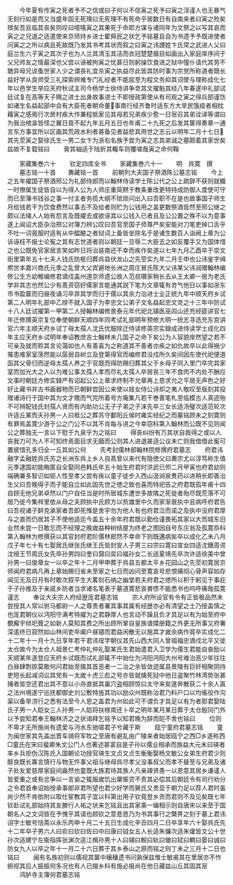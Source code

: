 <!-- { "loadSidebar": true } -->
　　今年夏有传寅之死者予不之信或曰子何以不信寅之死予曰寅之淳谨人也无暴气无刻行如是而又当盛年固无死理曰无死理不有死命乎居数日有自南来者曰寅之殓矣殡矣吾且临其丧矣则叹曰噫嘻寅之其果死于命耶方谋与诸同年为文祭之以写其哀而寅之之兄退之适遣使来京师持乡进士翟舜民之状乞予铭墓且自为书遗予予既进使者问寅之之所以病且死故既乃发其书考其状而叙之曰寅之讳諲姓卞氏常之武进人父曰庭兰生六子寅之其次子也为人兰其清玉其洁而衣冠楚楚眉目如画出入家庭庠序间于父兄师友之情最深也父尝以诬被拘寅之忧甚日则躬操饮食进之狱中僮仆请代其劳不聴异母兄谅蚤世家人少之谓丧礼宜杀寅之执益尽此皆其防时事为宗党所称道者既长益好学从良师受三礼探索辨难专门礼经者不能屈至为程文务抑其词使与理称成化七年以邑学生举应天府秋试主司今杨学士徐侍讲争竒其文擢魁其经八年春遂中礼部试廷试复在高等天子赐之进士出身故事进士不即授政第使从有司观之寅之得兵部谨饬如诸生名益起部中会有大臣死者朝命董事南行经齐鲁时适东方大旱民饿疫者相枕藉寅之感焉行次房村疾大作兼程抵家见其母若兄弟疾少愈一日宻召其弟诠译等谓曰为我治棺衾皆怪之翼日竟不起九年五月五日也年甫二十九死之后发其箧得奏章一通言东方事宜所以区画其荒政水利者甚备见者益悲其用世之志云以明年二月十七日其先茔寅之娶徐氏生一男二女卞为浙右名族予尝为寅之志其弟诚之墓颇着其家世矣兹故不复载铭曰
　　膏其轴适于陆折其輹车则覆嗟哉寅之命何鞠










　　家藏集巻六十
　　钦定四库全书
　　家藏集巻六十一
　　明　呉寛　撰
　　墓志铭一十首　　夀藏铭一首
　　前朝列大夫国子祭酒陈公墓志铭
　　今上之五年擢国子祭酒邢公为礼部侍郎而以翰林侍读学士陈公代之公上疏辞不获则就軄一时僚属生徒皆自以为得人公为人师庄重简黙于教条重改更特持成防御人度使可守而已至簿书钱谷之事一付主者务揽大纲不琐琐问出入曰吾职不在是也故事国子师生月给钱若干为饮食费然以事去不及给者则贮为公钱用之盖更数祭酒皆然至邢公继之颇以法绳人人始有怨言及既擢去或欲诬其以公钱入已者且及公公置之殊不以为意事遂上闻诏大臣杂治邢公对簿力辨公叹曰吾官至国子师尊严矣安能对刀笔吏掉口舌乎不吐一词竟服时适有从中醖酿之者狱词上备皆坐除名于是诸生数百人诣阙上章为公诉诬枉不报士论寃之其有志世道者则以朝廷一旦辱二大臣去之如反覆手又为国体惜之也公既免官家居言笑如昨日将治装南还不幸而疾作矣遂以七年九月乙酉卒于崇文街里第年五十七夫人钱氏防柩归葬呉县伏龙山之先茔实九年二月壬申也公讳鉴字缉熈世本嘉兴商氏元季之乱曾大父宾避地长洲之周庄冒氏陈大父讳某父讳润赠翰林编修公生方幼稚编修君谪戍盖州道京师遗公故人范叔瓉家稍长去从王太卿一居为老氏学非其志也然公少有髙资窃好儒家言能通其説下笔为文章辄有竒气他日以事如浙东市书盈箧而归昼夜诵习卒弃其学而归于儒以其余力治进士业正统九年中顺天府乡试第二人明年礼部中乙牓不就入国子为李忠文公弟子文名益起忠文竒之十三年中防试十八人廷试擢第一甲第二人授翰林编修景泰元年代祀北镇医巫闾山还充经筵讲官七年迁修撰英宗复位奉使朝鲜天顺四年同考试礼部明年预修大明一统志寻选充东宫讲官六年主顺天府乡试丁母太孺人沈氏忧服除迁侍读修英宗实録成进侍读学士成化四年主应天府乡试明年奉诏教庶吉士翰林未几国子之命下矣公为人容貌岸然望之若不可亲及就而聆其言论蔼如也人有善喜为之称道其不善者亦疾之如仇故卒以此得祸少罹患难家室荡然能以孱弱自树立及登第得官而编修君没戍所久矣间因东使代祀便道函其父骨归而逆母太孺人养之于官既而得防赐归葬其父于乡母子同入里门卒完其家室而加光大之人以为难公事太孺人孝而尽礼太孺人卒居丧三年不食肉不内处不酬应文事时朝廷方修实録严有诏起公公上章求终制不允章再上恳求允之平居无声色之好好止藏书并古书画器物而已朝鲜尝因公来使以妓女侍公诗却之夷人敬叹至版刻其投赠诸诗行于国中其为文才赡而气完所着号方庵集凡若干巻善笔札至临模古人真迹殆不可辨配钱氏封孺人贤而有内助功公无子子弟之子涞先卒三女长适汤璧次适范轮次许适丘某而夭孙男一人曰柢公之葬苏守鄱阳丘侯时雍实经纪之而墓铭顾未之刻寛则有罪焉盖寛少游于公之门公不以其不肖每与进之今幸窃科第入翰林而公既不见则闻公之葬独无一言以下慰于九泉乎为之铭曰
　　得丧纠纷有万其状自我得之或以人丧我力可为人不可知终焉面目求无腼而公则其人进退甚适公议未亡则我借借此寃可置彼惜孔多归全一丘其如公何
　　先考封儒林郎翰林院修撰府君墓志
　　府君讳融字孟融姓呉氏苏之长洲东呉上乡人自髙曾以来代有隐徳父曰夀宗尤以淳笃称生值元季逮国初能晦匿自全娶同邑韩氏年五十始生府君时洪武已夘二月甲寅也府君幼则端确兼多智识如钜人性至孝父尝有疾以童子徒步入西山汲涧泉煑药以进稍长即善治生父曰吾晚得子而子能自立如此固先世之徳之致也喜而特祀告之府君既孤年甫十四自顾无他兄弟卓然以门户自任当是时所居城东遭世多故隣之死徙者殆尽既荒落不可居乃徙今集祥里依从母之夫顾执中氏顾方以赀雄里中久而家渐衰执中且病呼府君告曰吾视诸子鲜克承家者吾即死惟是舍宇勿为他人有也府君泣而诺之及执中没府君厚与之直而仍居其子不使他适迄今盖五十余年府君既以勤俭谨畏拓其家以大而城东旧业然未尝一日敢忘而不经理之晚嵗益种树结屋为终老之图因自号东庄翁及孤寛忝科第入翰林为修撰获以其官封府君阶儒林郎然不幸命下则既遘病矣卒以成化乙未八月戊子年七十有七娶居氏继张氏继王氏皆封安人子男三曰宗曰寛曰宣女四适沈鏸周谔沈绶王节周氏女先卒孙男四曰奎曰奫曰奕曰福孙女二长适夏靖先卒次许适徐美中曾孙男一曰俊章女一以卒之年十二月甲申葬于呉县五都太平乡花园山之先茔初寛居京师闻府君病凡再上章始赐归省未至家之七日而凶问至寛哀号悲恨痛彻心骨声容如存闻见无及日月有时敢次叙平生大畧刻石纳之幽堂若夫府君之徳所以积于躬见于事庇于子孙推及于亲戚乡防者当求诸名笔表于墓道寛悲哀昬愦不能悉书也呜呼痛哉孤寛谨志
　　奉议大夫宗人府经歴厐君墓志铭
　　宗人府所设官有令有正皆极品然未尝授其人常以驸马都尉一人之尊贵者署其事其属有经歴亦必有清望之士乃授盖慎之也厐君朝仪以沔阳守满考特擢为之君静厚人也言动不躁且负才具足以有为始至府中覩廨宇倾圯葺之如新人莫知其费之所出顾所掌自皇族谱牒册籍之外更无所事又府署深逺终日寂然如山林间吏卒阖户昼寝而君益闲散无以施其才嵗余病作竟卒实成化二十二年十一月十九日享年若干君讳珵字朝仪其先山西大同人曾祖福忠谪戍北平又徙太仓故今为太仓人祖景仁考仲礼仲礼娶某氏生君始遣君入卫学为儒生君能自奋励以天顺某年遂登应天府乡试既而试礼部辄不中始仕为沔阳沔阳大州号难治恶少年往往白昼肆剽掠莫敢何问君始至擒其首恶者一二治之余皆敛迹属县景陵有巨奸相聚阴持吏短长起减词讼其党有一太嵗十虎三彪之号亦皆就擒死狱中他日盗聚竹林湾势张甚捕者皆空还君出其不意以小舟直抵其巢穴盗相顾惊曰太守来矣遂奔散获二十余人寘之法州境遂宁巡抚都御史刘公敷特旌其功以励众州既称治君乃料户口以均徭役作沟渠以备旱涝行之悉有法至今人思之盖君为州如此可不谓负才具足以有为者耶君娶陆氏子男一人皑女三人孙男一人皑将扶榇南还卜卒之明年某月某日葬于太仓殷冈门外以予尝知君奉王翰林济之之状谒拜乞铭予以知君晚为辞而皑不舍也铭曰
　　位则不卑才无所施尚有遗爱与沔水东驰嗟君子兮藏于斯
　　瓯宁童府君墓志铭
　　童为闽世家其先盖出晋车骑将军牧之至唐有避乱由广陵来者始居瓯宁之西□乡遂称西□童氏在宋曰蜚卿朱文公门人也著述甚富自是子孙以儒业相承而族益大元末曰瑛者率乡兵拒伪汉陈氏入国朝论功授官瑛生文贞文贞生衡衡娶杨文敏公女弟生府君少则醇良既长寡言慎行与物无忤事父祖与继母呉尽孝父没事叔父而孝不替至与兄弟及诸子处友爱慈厚家庭间盎然也童既大族君待其族人凡亲疎贤愚一以恩意其居乡谦谨人皆爱重之或有忿争以一言谕之辄服嵗饥出粟赈贷不责其必偿其后朝廷令有司行劝分之令君首奉诏始授承事郎非君所望也君少好学而舅氏又贵显于朝力足以荐人君时虽尚少然不肯依附以取仕宦教其子宜以科第出用子钦竟登乡贡而君则不及见矣既七年钦赴试礼部始持其友滕行人祐之状来乞铭且出其家乘一编相示则自唐宋以来至于国朝名人之文词皆在予愧乎其请也顾钦之意恳恳乃为书其事行之槩畀之刻于墓上君讳诩字士敏号恬斋以永乐丙申十月二十五日生成化辛丑四月二日卒享年六十娶呉氏先十二年卒子男六人曰俞曰钦曰佐曰中曰康曰钺女五人长适朱燫次适朱爟皆文公十世孙次适建宁左衞指挥张渊次适江楫孙男十人曰辅曰輗曰轨曰辙曰轼曰輖曰晏曰诚曰防女九人以卒之年十一月二十六日葬于其乡泰山之原而铭之则丁未之三月十二日也铭曰
　　闽有名族初则以儒视其箧中穰穰遗书问孰保兹惟士敏甫其在里居亦不怍俯视其后人振振何多况也有人已掇乡科有施必报尚在他日藏兹山丘其固其宻
　　鸿胪寺主簿何君墓志铭
